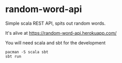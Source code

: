 # random-word-api

Simple scala REST API, spits out random words.

It's alive at https://random-word-api.herokuapp.com/

You will need scala and sbt for the development
```
pacman -S scala sbt
sbt run
```

